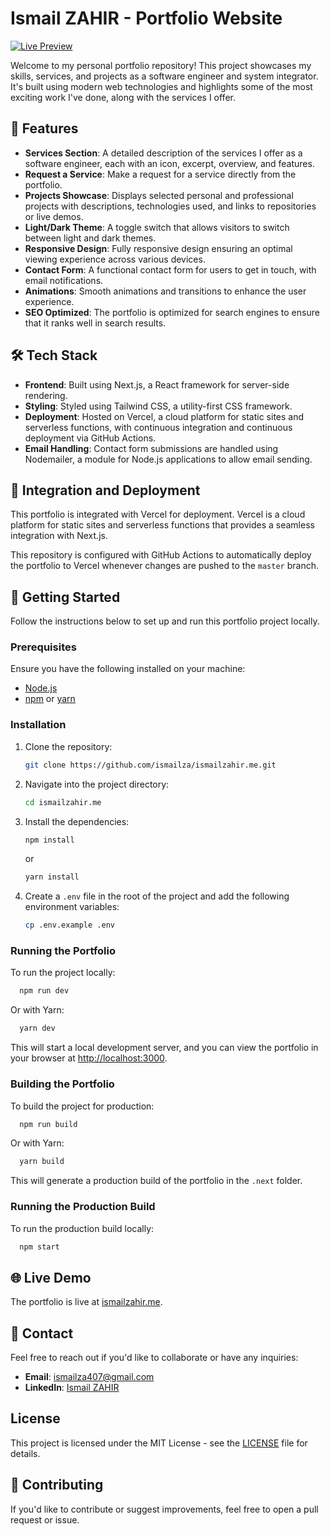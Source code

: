 # Ismail ZAHIR - Portfolio Website
[![Live Preview](https://img.shields.io/badge/Live-Preview-blue)](https://ismailzahir.me)

Welcome to my personal portfolio repository! This project showcases my skills, services, and projects as a software engineer and system integrator. It's built using modern web technologies and highlights some of the most exciting work I've done, along with the services I offer.

## 🌟 Features
- **Services Section**: A detailed description of the services I offer as a software engineer, each with an icon, excerpt, overview, and features.
- **Request a Service**: Make a request for a service directly from the portfolio.
- **Projects Showcase**: Displays selected personal and professional projects with descriptions, technologies used, and links to repositories or live demos.
- **Light/Dark Theme**: A toggle switch that allows visitors to switch between light and dark themes.
- **Responsive Design**: Fully responsive design ensuring an optimal viewing experience across various devices.
- **Contact Form**: A functional contact form for users to get in touch, with email notifications.
- **Animations**: Smooth animations and transitions to enhance the user experience.
- **SEO Optimized**: The portfolio is optimized for search engines to ensure that it ranks well in search results.

## 🛠️ Tech Stack
- **Frontend**: Built using Next.js, a React framework for server-side rendering.
- **Styling**: Styled using Tailwind CSS, a utility-first CSS framework.
- **Deployment**: Hosted on Vercel, a cloud platform for static sites and serverless functions, with continuous integration and continuous deployment via GitHub Actions.
- **Email Handling**: Contact form submissions are handled using Nodemailer, a module for Node.js applications to allow email sending.

## 🚀 Integration and Deployment
This portfolio is integrated with Vercel for deployment. Vercel is a cloud platform for static sites and serverless functions that provides a seamless integration with Next.js.

This repository is configured with GitHub Actions to automatically deploy the portfolio to Vercel whenever changes are pushed to the `master` branch.

## 🚀 Getting Started
Follow the instructions below to set up and run this portfolio project locally.

### Prerequisites
Ensure you have the following installed on your machine:

- [Node.js](https://nodejs.org/en/download/)
- [npm](https://www.npmjs.com/get-npm) or [yarn](https://classic.yarnpkg.com/en/docs/install)

### Installation
1. Clone the repository:
   ```bash
   git clone https://github.com/ismailza/ismailzahir.me.git
    ```
   
2. Navigate into the project directory:
    ```bash
    cd ismailzahir.me
    ```
   
3. Install the dependencies:
    ```bash
    npm install
    ``` 
   or
    ```bash
    yarn install
    ```
   
4. Create a `.env` file in the root of the project and add the following environment variables:
    ```bash
   cp .env.example .env
    ```

### Running the Portfolio
To run the project locally:
```bash
  npm run dev
```
Or with Yarn:
```bash
  yarn dev
```
This will start a local development server, and you can view the portfolio in your browser at [http://localhost:3000](http://localhost:3000).

### Building the Portfolio

To build the project for production:
```bash
  npm run build
```
Or with Yarn:
```bash
  yarn build
```

This will generate a production build of the portfolio in the `.next` folder.

### Running the Production Build
To run the production build locally:
```bash
  npm start
```

## 🌐 Live Demo
The portfolio is live at [ismailzahir.me](https://ismailzahir.me).

## 📧 Contact
Feel free to reach out if you'd like to collaborate or have any inquiries:

- **Email**: [ismailza407@gmail.com](mailto:ismailza407@gmail.com)
- **LinkedIn**: [Ismail ZAHIR](https://www.linkedin.com/in/ismailzahir01/)

## License
This project is licensed under the MIT License - see the [LICENSE](LICENSE) file for details.

## 🤝 Contributing
If you'd like to contribute or suggest improvements, feel free to open a pull request or issue.
